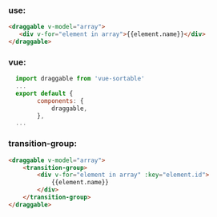 ### use:
``` html
<draggable v-model="array">
   <div v-for="element in array">{{element.name}}</div>
</draggable>
```
### vue:
``` js
  import draggable from 'vue-sortable'
  ...
  export default {
        components: {
            draggable,
        },
  ...
```

### transition-group:
``` html
<draggable v-model="array">
    <transition-group>
        <div v-for="element in array" :key="element.id">
            {{element.name}}
        </div>
    </transition-group>
</draggable>
```